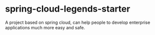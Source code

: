 # spring-cloud-legends-starter
A project based on spring cloud, can help people to develop enterprise applications much more easy and safe.
